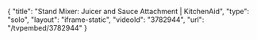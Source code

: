 {
    "title": "Stand Mixer: Juicer and Sauce Attachment | KitchenAid",
    "type": "solo",
    "layout": "iframe-static",
    "videoId": "3782944",
    "url": "\/tvpembed\/3782944"
}